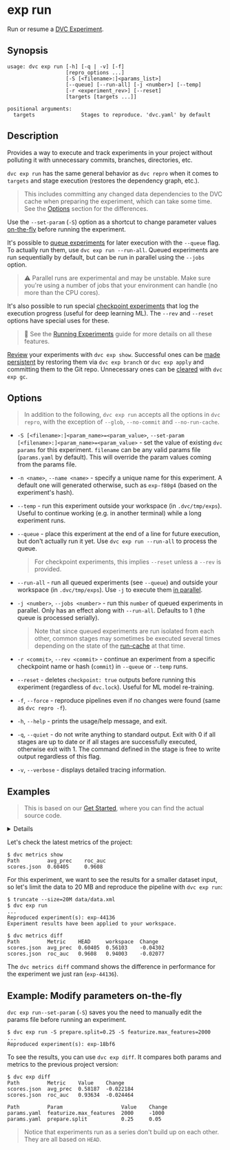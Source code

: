 # exp run

Run or resume a
[DVC Experiment](/doc/user-guide/experiment-management/experiments-overview).

## Synopsis

```usage
usage: dvc exp run [-h] [-q | -v] [-f]
                   [repro_options ...]
                   [-S [<filename>:]<params_list>]
                   [--queue] [--run-all] [-j <number>] [--temp]
                   [-r <experiment_rev>] [--reset]
                   [targets [targets ...]]

positional arguments:
  targets               Stages to reproduce. 'dvc.yaml' by default
```

## Description

Provides a way to execute and track <abbr>experiments</abbr> in your
<abbr>project</abbr> without polluting it with unnecessary commits, branches,
directories, etc.

`dvc exp run` has the same general behavior as `dvc repro` when it comes to
`targets` and stage execution (restores the dependency graph, etc.).

> This includes committing any changed data <abbr>dependencies</abbr> to the
> <abbr>DVC cache</abbr> when preparing the experiment, which can take some
> time. See the [Options](#options) section for the differences.

Use the `--set-param` (`-S`) option as a shortcut to change
<abbr>parameter</abbr> values [on-the-fly] before running the experiment.

It's possible to [queue experiments] for later execution with the `--queue`
flag. To actually run them, use `dvc exp run --run-all`. Queued experiments are
run sequentially by default, but can be run in parallel using the `--jobs`
option.

> ⚠️ Parallel runs are experimental and may be unstable. Make sure you're using
> a number of jobs that your environment can handle (no more than the CPU
> cores).

It's also possible to run special [checkpoint experiments] that log the
execution progress (useful for deep learning ML). The `--rev` and `--reset`
options have special uses for these.

> 📖 See the [Running Experiments] guide for more details on all these features.

[Review] your experiments with `dvc exp show`. Successful ones can be [made
persistent] by restoring them via `dvc exp branch` or `dvc exp apply` and
committing them to the Git repo. Unnecessary ones can be [cleared] with
`dvc exp gc`.

[on-the-fly]: #example-modify-parameters-on-the-fly
[queue experiments]:
  /doc/user-guide/experiment-management/running-experiments#the-experiments-queue
[checkpoint experiments]: /doc/user-guide/experiment-management/checkpoints
[running experiments]: /doc/user-guide/experiment-management/running-experiments
[review]: /doc/user-guide/experiment-management/comparing-experiments
[made persistent]: /doc/user-guide/experiment-management/persisting-experiments
[cleared]: /doc/user-guide/experiment-management/cleaning-experiments

## Options

> In addition to the following, `dvc exp run` accepts all the options in
> `dvc repro`, with the exception of `--glob`, `--no-commit` and
> `--no-run-cache`.

- `-S [<filename>:]<param_name>=<param_value>`,
  `--set-param [<filename>:]<param_name>=<param_value>` - set the value of
  existing `dvc params` for this experiment. `filename` can be any valid params
  file (`params.yaml` by default). This will override the param values coming
  from the params file.

- `-n <name>`, `--name <name>` - specify a unique name for this experiment. A
  default one will generated otherwise, such as `exp-f80g4` (based on the
  experiment's hash).

- `--temp` - run this experiment outside your workspace (in `.dvc/tmp/exps`).
  Useful to continue working (e.g. in another terminal) while a long experiment
  runs.

- `--queue` - place this experiment at the end of a line for future execution,
  but don't actually run it yet. Use `dvc exp run --run-all` to process the
  queue.

  > For checkpoint experiments, this implies `--reset` unless a `--rev` is
  > provided.

- `--run-all` - run all queued experiments (see `--queue`) and outside your
  workspace (in `.dvc/tmp/exps`). Use `-j` to execute them
  [in parallel](#queueing-and-parallel-execution).

- `-j <number>`, `--jobs <number>` - run this `number` of queued experiments in
  parallel. Only has an effect along with `--run-all`. Defaults to 1 (the queue
  is processed serially).

  > Note that since queued experiments are run isolated from each other, common
  > stages may sometimes be executed several times depending on the state of the
  > [run-cache] at that time.

- `-r <commit>`, `--rev <commit>` - continue an experiment from a specific
  checkpoint name or hash (`commit`) in `--queue` or `--temp` runs.

- `--reset` - deletes `checkpoint: true` outputs before running this experiment
  (regardless of `dvc.lock`). Useful for ML model re-training.

- `-f`, `--force` - reproduce pipelines even if no changes were found (same as
  `dvc repro -f`).

- `-h`, `--help` - prints the usage/help message, and exit.

- `-q`, `--quiet` - do not write anything to standard output. Exit with 0 if all
  stages are up to date or if all stages are successfully executed, otherwise
  exit with 1. The command defined in the stage is free to write output
  regardless of this flag.

- `-v`, `--verbose` - displays detailed tracing information.

[run-cache]: /doc/user-guide/project-structure/internal-files#run-cache

## Examples

> This is based on our [Get Started](/doc/start/experiments), where you can find
> the actual source code.

<details>

### Expand to prepare the example ML project

Clone the DVC repo and download the data it <abbr>depends</abbr> on:

```dvc
$ git clone git@github.com:iterative/example-get-started.git
$ cd example-get-started
$ dvc pull
```

Let's also install the Python requirements:

> We **strongly** recommend creating a
> [virtual environment](https://python.readthedocs.io/en/stable/library/venv.html)
> first.

```dvc
$ pip install -r src/requirements.txt
```

</details>

Let's check the latest metrics of the project:

```dvc
$ dvc metrics show
Path         avg_prec    roc_auc
scores.json  0.60405     0.9608
```

For this experiment, we want to see the results for a smaller dataset input, so
let's limit the data to 20 MB and reproduce the pipeline with `dvc exp run`:

```dvc
$ truncate --size=20M data/data.xml
$ dvc exp run
...
Reproduced experiment(s): exp-44136
Experiment results have been applied to your workspace.

$ dvc metrics diff
Path         Metric    HEAD     workspace  Change
scores.json  avg_prec  0.60405  0.56103    -0.04302
scores.json  roc_auc   0.9608   0.94003    -0.02077
```

The `dvc metrics diff` command shows the difference in performance for the
experiment we just ran (`exp-44136`).

## Example: Modify parameters on-the-fly

`dvc exp run--set-param` (`-S`) saves you the need to manually edit the params
file before running an experiment.

```dvc
$ dvc exp run -S prepare.split=0.25 -S featurize.max_features=2000
...
Reproduced experiment(s): exp-18bf6
```

To see the results, you can use `dvc exp diff`. It compares both params and
metrics to the previous project version:

```dvc
$ dvc exp diff
Path         Metric    Value    Change
scores.json  avg_prec  0.58187  -0.022184
scores.json  roc_auc   0.93634  -0.024464

Path         Param                   Value    Change
params.yaml  featurize.max_features  2000     -1000
params.yaml  prepare.split           0.25     0.05
```

> Notice that experiments run as a series don't build up on each other. They are
> all based on `HEAD`.
